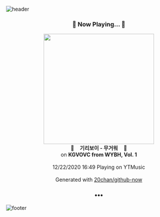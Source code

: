 ![header](https://capsule-render.vercel.app/api?type=wave&height=170&section=header&text=Hi.%20I'm%20SHIFT&fontColor=090707&fontAlignX=45&fontAlignY=65&fontSize=100)

<h3 align="center">🎵 Now Playing... 🎵</h3>
<p align="center">
  <a href="https://music.youtube.com/channel/UCMRvw9TUJB5m32YPrxLu7ag">
    <img width="300" src="https://lh3.googleusercontent.com/jPGHmJovYvRbJ86alT_AUHIMDWkpmtP3x-YRBvPSyzKjONewH0G5aLqN4Cn2xvGhj_b7HvG0lH9POzAvug">
  </a>
  <br>
  🎵&nbsp&nbsp&nbsp <b>기리보이 - 무거워</b> &nbsp&nbsp&nbsp🎵
  <br>
  on <b>KGVOVC from WYBH, Vol. 1</b>
  
  <br />
  <br />
  12/22/2020 16:49 Playing on YTMusic
  <br />
  <br />
  Generated with <a href="https://github.com/20chan/github-now">20chan/github-now</a>
</p>

<h3 align="center">•••</h3>

![footer](https://capsule-render.vercel.app/api?type=wave&height=150&section=footer)
